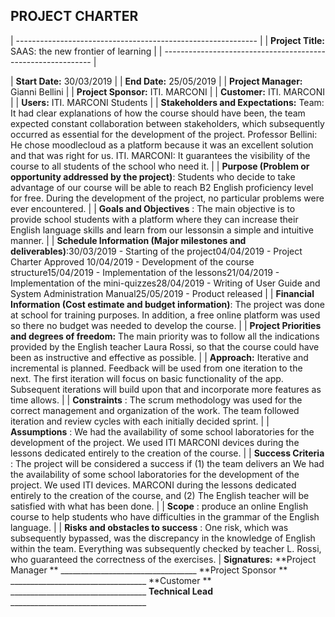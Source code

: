 ## PROJECT CHARTER

| ------------------------------------------------------------ |
| **Project Title:** SAAS: the new frontier of learning |
| ------------------------------------------------------------ |

| **Start Date:** 30/03/2019 | 
| **End Date:** 25/05/2019 |
| **Project Manager:** Gianni Bellini |
| **Project Sponsor:** ITI. MARCONI |
| **Customer:** ITI. MARCONI |
| **Users:** ITI. MARCONI Students |
| **Stakeholders and Expectations:** Team: It had clear explanations of how the course should have been, the team expected constant collaboration between stakeholders, which subsequently occurred as essential for the development of the project. Professor Bellini: He chose moodlecloud as a platform because it was an excellent solution and that was right for us. ITI. MARCONI: It guarantees the visibility of the course to all students of the school who need it. |
| **Purpose (Problem or opportunity addressed by the project)**: Students who decide to take advantage of our course will be able to reach B2 English proficiency level for free. During the development of the project, no particular problems were ever encountered. |
| **Goals and Objectives** : The main objective is to provide school students with a platform where they can increase their English language skills and learn from our lessonsin a simple and intuitive manner. |
| **Schedule Information (Major milestones and deliverables)**:30/03/2019 - Starting of the project04/04/2019 - Project Charter Approved 10/04/2019 - Development of the course structure15/04/2019 - Implementation of the lessons21/04/2019 - Implementation of the mini-quizzes28/04/2019 - Writing of User Guide and System Administration Manual25/05/2019 - Product released |
| **Financial Information (Cost estimate and budget information)**: The project was done at school for training purposes. In addition, a free online platform was used so there no budget was needed to develop the course. |
| **Project Priorities and degrees of freedom:** The main priority was to follow all the indications provided by the English teacher Laura Rossi, so that the course could have been as instructive and effective as possible. |
| **Approach:** Iterative and incremental is planned.  Feedback will be used from one iteration to the next.  The first iteration will focus on basic functionality of the app.  Subsequent iterations will build upon that and incorporate more features as time allows. |
| **Constraints** : The scrum methodology was used for the correct management and organization of the work. The team followed iteration and review cycles with each initially decided sprint. |
| **Assumptions** : We had the availability of some school laboratories for the development of the project. We used ITI MARCONI devices during the lessons dedicated entirely to the creation of the course.   |
| **Success Criteria** : The project will be considered a success if (1) the team delivers an We had the availability of some school laboratories for the development of the project. We used ITI devices. MARCONI during the lessons dedicated entirely to the creation of the course, and (2) The English teacher will be satisfied with what has been done. |
| **Scope** : produce an online English course to help students who have difficulties in the grammar of the English language. |
| **Risks and obstacles to success** :  One risk, which was subsequently bypassed, was the discrepancy in the knowledge of English within the team. Everything was subsequently checked by teacher L. Rossi, who guaranteed the correctness of the exercises. |
**Signatures:** 
**Project Manager ** \_\_\_\_\_\_\_\_\_\_\_\_\_\_\_\_\_\_\_\_\_\_\_\_\_\_\_\_\_\_\_\_\_\_
**Project Sponsor ** \_\_\_\_\_\_\_\_\_\_\_\_\_\_\_\_\_\_\_\_\_\_\_\_\_\_\_\_\_\_\_\_\_\_
**Customer ** \_\_\_\_\_\_\_\_\_\_\_\_\_\_\_\_\_\_\_\_\_\_\_\_\_\_\_\_\_\_\_\_\_\_
**Technical Lead** \_\_\_\_\_\_\_\_\_\_\_\_\_\_\_\_\_\_\_\_\_\_\_\_\_\_\_\_\_\_\_\_\_\_
